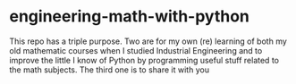 # engineering-math-with-python
This repo has a triple purpose. Two are for my own (re) learning of both my old mathematic courses when I studied Industrial Engineering and to improve the little I know of Python by programming useful stuff related to the math subjects. The third one is to share it with you
